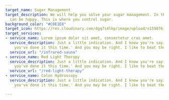 ```yaml
---
target_name: Sugar Management
target_description: We will help you solve your sugar management. In this world, everything
  can be happy. This is where you control sugar.
background_color: "#C0E1E8"
target_icon: https://res.cloudinary.com/dgq7s4lkp/image/upload/v1598761543/uploads_dev/placeholder_fww9hi.png
target_services:
- service_name: Lorem ipsum dolor sit amet, consectetur cras amet.
  service_description: Just a little indication. And I know you're saying, 'Oh Bob,
    you've done it this time.' And you may be right. I like to beat the brush.
  service_url: "/infrared-sauna"
- service_name: Red Light Therapy
  service_description: Just a little indication. And I know you're saying, 'Oh Bob,
    you've done it this time.' And you may be right. I like to beat the brush.
  service_url: "/red-light-therapy"
- service_name: Colon Hydroscopy
  service_description: Just a little indication. And I know you're saying, 'Oh Bob,
    you've done it this time.' And you may be right. I like to beat the brush.

---
```


